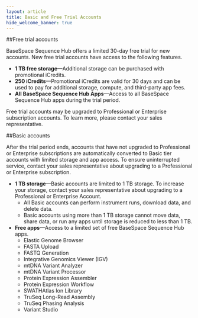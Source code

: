```yaml
---
layout: article
title: Basic and Free Trial Accounts
hide_welcome_banner: true
---
```



##Free trial accounts

BaseSpace Sequence Hub offers a limited 30-day free trial for new accounts. New free trial accounts have access to the following features.

- **1 TB free storage**—Additional storage can be purchased with promotional iCredits.
- **250 iCredits**—Promotional iCredits are valid for 30 days and can be used to pay for additional storage, compute, and third-party app fees.
- **All BaseSpace Sequence Hub Apps**—Access to all BaseSpace Sequence Hub apps during the trial period.

Free trial accounts may be upgraded to Professional or Enterprise subscription accounts. To learn more, please contact your sales representative.

##Basic accounts

After the trial period ends, accounts that have not upgraded to Professional or Enterprise subscriptions are automatically converted to Basic tier accounts with limited storage and app access. To ensure uninterrupted service, contact your sales representative about upgrading to a Professional or Enterprise subscription. 

- **1 TB storage**—Basic accounts are limited to 1 TB storage. To increase your storage, contact your sales representative about upgrading to a Professional or Enterprise Account. 
	- All Basic accounts can perform instrument runs, download data, and delete data. 
	- Basic accounts using more than 1 TB storage cannot move data, share data, or run any apps until storage is reduced to less than 1 TB.
- **Free apps**—Access to a limited set of free BaseSpace Sequence Hub apps. 
  -  Elastic Genome Browser
  -  FASTA Upload
  -  FASTQ Generation
  -  Integrative Genomics Viewer (IGV)
  -  mtDNA Variant Analyzer
  -  mtDNA Variant Processor
  -  Protein Expression Assembler
  -  Protein Expression Workflow
  -  SWATHAtlas Ion Library
  -  TruSeq Long-Read Assembly
  -  TruSeq Phasing Analysis
  -  Variant Studio